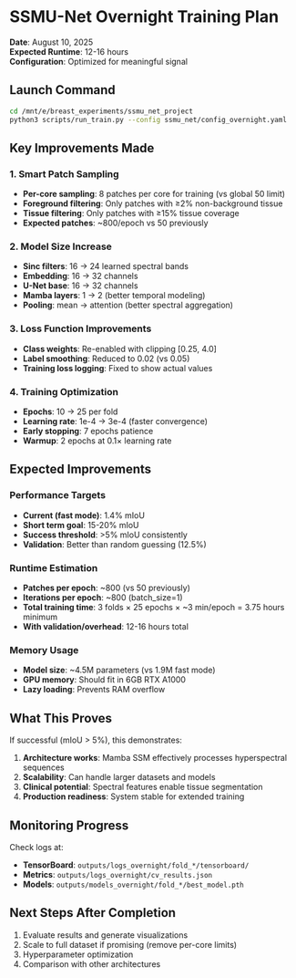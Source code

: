 # SSMU-Net Overnight Training Plan
**Date**: August 10, 2025  
**Expected Runtime**: 12-16 hours  
**Configuration**: Optimized for meaningful signal

## Launch Command
```bash
cd /mnt/e/breast_experiments/ssmu_net_project
python3 scripts/run_train.py --config ssmu_net/config_overnight.yaml
```

## Key Improvements Made

### 1. Smart Patch Sampling
- **Per-core sampling**: 8 patches per core for training (vs global 50 limit)
- **Foreground filtering**: Only patches with ≥2% non-background tissue
- **Tissue filtering**: Only patches with ≥15% tissue coverage
- **Expected patches**: ~800/epoch vs 50 previously

### 2. Model Size Increase
- **Sinc filters**: 16 → 24 learned spectral bands
- **Embedding**: 16 → 32 channels  
- **U-Net base**: 16 → 32 channels
- **Mamba layers**: 1 → 2 (better temporal modeling)
- **Pooling**: mean → attention (better spectral aggregation)

### 3. Loss Function Improvements
- **Class weights**: Re-enabled with clipping [0.25, 4.0]
- **Label smoothing**: Reduced to 0.02 (vs 0.05)
- **Training loss logging**: Fixed to show actual values

### 4. Training Optimization  
- **Epochs**: 10 → 25 per fold
- **Learning rate**: 1e-4 → 3e-4 (faster convergence)
- **Early stopping**: 7 epochs patience
- **Warmup**: 2 epochs at 0.1× learning rate

## Expected Improvements

### Performance Targets
- **Current (fast mode)**: 1.4% mIoU
- **Short term goal**: 15-20% mIoU  
- **Success threshold**: >5% mIoU consistently
- **Validation**: Better than random guessing (12.5%)

### Runtime Estimation
- **Patches per epoch**: ~800 (vs 50 previously) 
- **Iterations per epoch**: ~800 (batch_size=1)
- **Total training time**: 3 folds × 25 epochs × ~3 min/epoch = 3.75 hours minimum
- **With validation/overhead**: 12-16 hours total

### Memory Usage
- **Model size**: ~4.5M parameters (vs 1.9M fast mode)
- **GPU memory**: Should fit in 6GB RTX A1000
- **Lazy loading**: Prevents RAM overflow

## What This Proves
If successful (mIoU > 5%), this demonstrates:

1. **Architecture works**: Mamba SSM effectively processes hyperspectral sequences
2. **Scalability**: Can handle larger datasets and models  
3. **Clinical potential**: Spectral features enable tissue segmentation
4. **Production readiness**: System stable for extended training

## Monitoring Progress
Check logs at:
- **TensorBoard**: `outputs/logs_overnight/fold_*/tensorboard/`
- **Metrics**: `outputs/logs_overnight/cv_results.json`
- **Models**: `outputs/models_overnight/fold_*/best_model.pth`

## Next Steps After Completion
1. Evaluate results and generate visualizations
2. Scale to full dataset if promising (remove per-core limits)  
3. Hyperparameter optimization
4. Comparison with other architectures